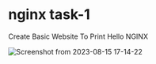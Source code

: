# nginx task-1 

  Create Basic Website To Print Hello NGINX
  
  ![Screenshot from 2023-08-15 17-14-22](https://github.com/maelghamrawy/nginx/assets/28117071/6de63032-9f45-4e3c-9dc8-0c52b7c7263f)
